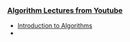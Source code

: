 ### [Algorithm Lectures from Youtube](https://www.youtube.com/playlist?list=PLDN4rrl48XKpZkf03iYFl-O29szjTrs_O)

- [Introduction to Algorithms]()
- 